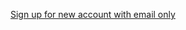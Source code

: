 [Sign up for new account with email only](/docs/guides/pwd-optional-new-sign-up-email/dotnet/main/)
